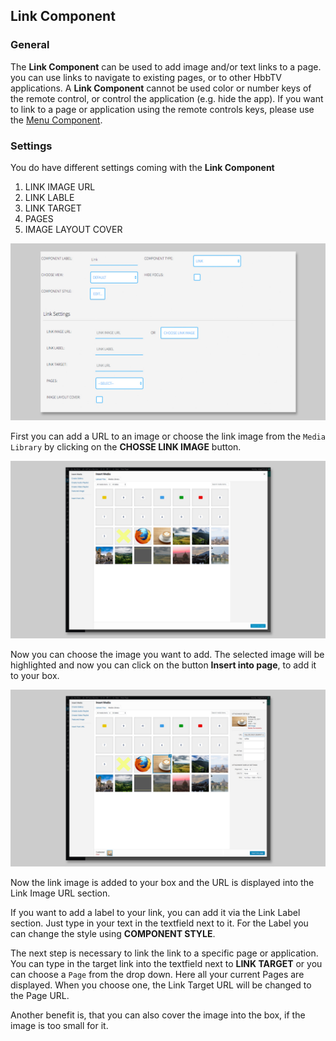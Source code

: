 ## Link Component

### General

The **Link Component** can be used to add image and/or text links to a page. you can use links to navigate to existing pages, or to other HbbTV applications. A **Link Component** cannot be used color or number keys of the remote control, or control the application (e.g. hide the app). If you want to link to a page or application using the remote controls keys, please use the [Menu Component](https://mpat-eu.github.io/handbook/05_mpat_editing_component_menu.html).

### Settings

You do have different settings coming with the **Link Component**

1. LINK IMAGE URL
2. LINK LABLE
3. LINK TARGET
4. PAGES
5. IMAGE LAYOUT COVER

![Link Component](images/Components/link_component_01.jpg)

First you can add a URL to an image or choose the link image from the `Media Library` by clicking on the **CHOSSE LINK IMAGE** button. 

![Image Component | Media Library](images/Components/image_component_02.jpg)

Now you can choose the image you want to add. The selected image will be highlighted and now you can click on the button **Insert into page**, to add it to your box. 

![Image Component | Media Library](images/Components/image_component_03.jpg)

Now the link image is added to your box and the URL is displayed into the Link Image URL section.

If you want to add a label to your link, you can add it via the Link Label section. Just type in your text in the textfield next to it. 
For the Label you can change the style using **COMPONENT STYLE**.

The next step is necessary to link the link to a specific page or application. You can type in the target link into the textfield next to **LINK TARGET** or you can choose a `Page` from the drop down. Here all your current Pages are displayed. When you choose one, the Link Target URL will be changed to the Page URL. 

Another benefit is, that you can also cover the image into the box, if the image is too small for it.



